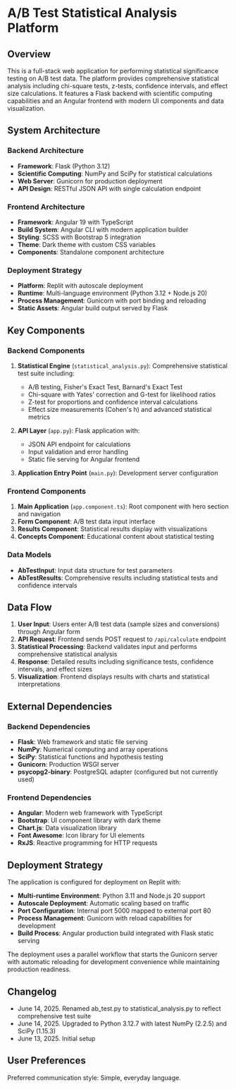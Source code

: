 # A/B Test Statistical Analysis Platform

## Overview

This is a full-stack web application for performing statistical significance testing on A/B test data. The platform provides comprehensive statistical analysis including chi-square tests, z-tests, confidence intervals, and effect size calculations. It features a Flask backend with scientific computing capabilities and an Angular frontend with modern UI components and data visualization.

## System Architecture

### Backend Architecture
- **Framework**: Flask (Python 3.12)
- **Scientific Computing**: NumPy and SciPy for statistical calculations
- **Web Server**: Gunicorn for production deployment
- **API Design**: RESTful JSON API with single calculation endpoint

### Frontend Architecture
- **Framework**: Angular 19 with TypeScript
- **Build System**: Angular CLI with modern application builder
- **Styling**: SCSS with Bootstrap 5 integration
- **Theme**: Dark theme with custom CSS variables
- **Components**: Standalone component architecture

### Deployment Strategy
- **Platform**: Replit with autoscale deployment
- **Runtime**: Multi-language environment (Python 3.12 + Node.js 20)
- **Process Management**: Gunicorn with port binding and reloading
- **Static Assets**: Angular build output served by Flask

## Key Components

### Backend Components
1. **Statistical Engine** (`statistical_analysis.py`): Comprehensive statistical test suite including:
   - A/B testing, Fisher's Exact Test, Barnard's Exact Test
   - Chi-square with Yates' correction and G-test for likelihood ratios
   - Z-test for proportions and confidence interval calculations
   - Effect size measurements (Cohen's h) and advanced statistical metrics

2. **API Layer** (`app.py`): Flask application with:
   - JSON API endpoint for calculations
   - Input validation and error handling
   - Static file serving for Angular frontend

3. **Application Entry Point** (`main.py`): Development server configuration

### Frontend Components
1. **Main Application** (`app.component.ts`): Root component with hero section and navigation
2. **Form Component**: A/B test data input interface
3. **Results Component**: Statistical results display with visualizations
4. **Concepts Component**: Educational content about statistical testing

### Data Models
- **AbTestInput**: Input data structure for test parameters
- **AbTestResults**: Comprehensive results including statistical tests and confidence intervals

## Data Flow

1. **User Input**: Users enter A/B test data (sample sizes and conversions) through Angular form
2. **API Request**: Frontend sends POST request to `/api/calculate` endpoint
3. **Statistical Processing**: Backend validates input and performs comprehensive statistical analysis
4. **Response**: Detailed results including significance tests, confidence intervals, and effect sizes
5. **Visualization**: Frontend displays results with charts and statistical interpretations

## External Dependencies

### Backend Dependencies
- **Flask**: Web framework and static file serving
- **NumPy**: Numerical computing and array operations
- **SciPy**: Statistical functions and hypothesis testing
- **Gunicorn**: Production WSGI server
- **psycopg2-binary**: PostgreSQL adapter (configured but not currently used)

### Frontend Dependencies
- **Angular**: Modern web framework with TypeScript
- **Bootstrap**: UI component library with dark theme
- **Chart.js**: Data visualization library
- **Font Awesome**: Icon library for UI elements
- **RxJS**: Reactive programming for HTTP requests

## Deployment Strategy

The application is configured for deployment on Replit with:
- **Multi-runtime Environment**: Python 3.11 and Node.js 20 support
- **Autoscale Deployment**: Automatic scaling based on traffic
- **Port Configuration**: Internal port 5000 mapped to external port 80
- **Process Management**: Gunicorn with reload capabilities for development
- **Build Process**: Angular production build integrated with Flask static serving

The deployment uses a parallel workflow that starts the Gunicorn server with automatic reloading for development convenience while maintaining production readiness.

## Changelog

- June 14, 2025. Renamed ab_test.py to statistical_analysis.py to reflect comprehensive test suite
- June 14, 2025. Upgraded to Python 3.12.7 with latest NumPy (2.2.5) and SciPy (1.15.3)
- June 13, 2025. Initial setup

## User Preferences

Preferred communication style: Simple, everyday language.